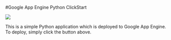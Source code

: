#Google App Engine Python ClickStart

<a href="https://grandcentral.cloudbees.com/#CB_clickstart=https://raw.github.com/recampbell/gae-python-clickstart/clickstart.json"><img src="https://s3.amazonaws.com/cloudbees-downloads/clickstart/clickstart-now.png"/></a>

This is a simple Python application which is deployed to Google App Engine. To deploy, simply click the button above.